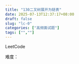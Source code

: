 ```yaml
---
title: "130二叉树展开为链表"
date: 2025-07-13T12:37:17+08:00
draft: false
slug: "lc-0"
categories: ["高频面试题"]
tags: ["",""]
---
```


LeetCode

难度：

<!--more-->

```cpp

```
